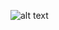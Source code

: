 ![alt text](https://github.com/[rafisembiring]/[tugas3analisis]/blob/[branch]/Barplot.jpg?raw=true)
